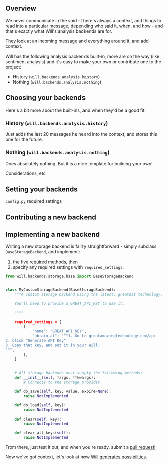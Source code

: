 
## Overview
We never communicate in the void - there's always a context, and things to read into a particular message, depending who said it, when, and how - and that's exactly what Will's analysis backends are for.  

They look at an incoming message and everything around it, and add context.

Will has the following analysis backends built-in, more are on the way (like sentiment analysis) and it's easy to make your own or contribute one to the project:

- History (`will.backends.analysis.history`)
- Nothing (`will.backends.analysis.nothing`)


## Choosing your backends


Here's a bit more about the built-ins, and when they'd be a good fit:

### History (`will.backends.analysis.history`)

Just adds the last 20 messages he heard into the context, and stores this one for the future.

### Nothing (`will.backends.analysis.nothing`)

Does absolutely nothing.  But it is a nice template for building your own!



Considerations, etc

## Setting your backends

`config.py`
required settings

## Contributing a new backend

## Implementing a new backend

Writing a new storage backend is fairly straightforward - simply subclass `BaseStorageBackend`, and implement:

1) the five required methods, then
2) specify any required settings with `required_settings`.


```python
from will.backends.storage.base import BaseStorageBackend


class MyCustomStorageBackend(BaseStorageBackend):
    """A custom storage backend using the latest, greatest technology.

    You'll need to provide a GREAT_API_KEY to use it.

    """"

    required_settings = [
        {
            "name": "GREAT_API_KEY",
            "obtain_at": """1. Go to greatamazingtechnology.com/api
2. Click "Generate API Key"
3. Copy that key, and set it in your Will.
""",
        },
    ]


    # All storage backends must supply the following methods:    
    def __init__(self, *args, **kwargs):
        # Connects to the storage provider.

    def do_save(self, key, value, expire=None):
        raise NotImplemented

    def do_load(self, key):
        raise NotImplemented

    def clear(self, key):
        raise NotImplemented

    def clear_all_keys(self):
        raise NotImplemented

```

From there, just test it out, and when you're ready, submit a [pull request!](https://github.com/skoczen/will/pulls)

Now we've got context, let's look at how [Will generates possibilities](/platform/generation).
